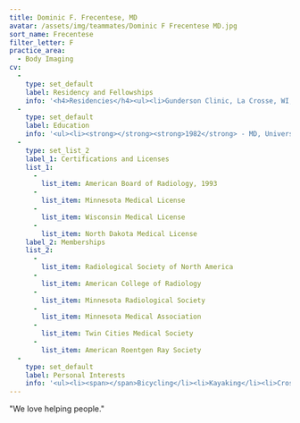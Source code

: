 ```yaml
---
title: Dominic F. Frecentese, MD
avatar: /assets/img/teammates/Dominic F Frecentese MD.jpg
sort_name: Frecentese
filter_letter: F
practice_area:
  - Body Imaging
cv:
  - 
    type: set_default
    label: Residency and Fellowships
    info: '<h4>Residencies</h4><ul><li>Gunderson Clinic, La Crosse, WI, General Surgery, 1982-1987</li><li>Creighton University, Omaha, NE, Diagnostic Radiology, 1989-1993</li></ul><h4>Fellowships</h4><ul><li>University of Wisconsin, Madison, WI, Body Imaging, 1993-1994<span></span></li></ul>'
  - 
    type: set_default
    label: Education
    info: '<ul><li><strong></strong><strong>1982</strong> - MD, University of Iowa, Iowa City, IA</li><li><strong>1978</strong> - BS, Creighton University, Omaha, NE<span></span></li></ul>'
  - 
    type: set_list_2
    label_1: Certifications and Licenses
    list_1:
      - 
        list_item: American Board of Radiology, 1993
      - 
        list_item: Minnesota Medical License
      - 
        list_item: Wisconsin Medical License
      - 
        list_item: North Dakota Medical License
    label_2: Memberships
    list_2:
      - 
        list_item: Radiological Society of North America
      - 
        list_item: American College of Radiology
      - 
        list_item: Minnesota Radiological Society
      - 
        list_item: Minnesota Medical Association
      - 
        list_item: Twin Cities Medical Society
      - 
        list_item: American Roentgen Ray Society
  - 
    type: set_default
    label: Personal Interests
    info: '<ul><li><span></span>Bicycling</li><li>Kayaking</li><li>CrossFit</li><li>Paleo Nutrition<span></span></li></ul>'
---
```

"We love helping people."